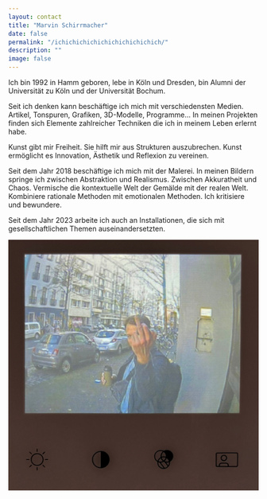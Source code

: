 ```yaml
---
layout: contact
title: "Marvin Schirrmacher"
date: false
permalink: "/ichichichichichichichichichich/"
description: ""
image: false
---
```


Ich bin 1992 in Hamm geboren, lebe in Köln und Dresden, bin Alumni der Universität zu Köln und der Universität Bochum.

Seit ich denken kann beschäftige ich mich mit verschiedensten Medien. Artikel, Tonspuren, Grafiken, 3D-Modelle, Programme... In meinen Projekten finden sich Elemente zahlreicher Techniken die ich in meinem Leben erlernt habe.

Kunst gibt mir Freiheit. Sie hilft mir aus Strukturen auszubrechen. Kunst ermöglicht es Innovation, Ästhetik und Reflexion zu vereinen.

Seit dem Jahr 2018 beschäftige ich mich mit der Malerei. In meinen Bildern springe ich zwischen Abstraktion und Realismus. Zwischen Akkuratheit und Chaos. Vermische die kontextuelle Welt der Gemälde mit der realen Welt. Kombiniere rationale Methoden mit emotionalen Methoden. Ich kritisiere und bewundere.

Seit dem Jahr 2023 arbeite ich auch an Installationen, die sich mit gesellschaftlichen Themen auseinandersetzten.

![](/assets/images/gen/ich.jpg)
